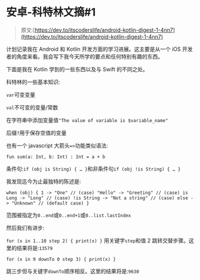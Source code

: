 # 安卓-科特林文摘#1

> 原文:[https://dev.to/itscoderslife/android-kotlin-digest-1-4nn7](https://dev.to/itscoderslife/android-kotlin-digest-1-4nn7)

计划记录我在 Android 和 Kotlin 开发方面的学习进展。这主要是从一个 iOS 开发者的角度来看。我会写下我今天所学的要点和任何特别有趣的东西。

下面是我在 Kotlin 学到的一些东西以及与 Swift 的不同之处。

科特林的一些基本知识:

`var`可变变量

`val`不可变的变量/常数

在字符串中添加变量值`"The value of variable is $variable_name"`

后缀`?`用于保存空值的变量

也有一个 javascript 大箭头`=>`功能类似语法:

`fun sum(a: Int, b: Int) : Int = a + b`

条件句:`if (obj is String) { … }`和非条件句`if (obj !is String) { … }`

我发现迄今为止最独特的陈述是:

 `when (obj) {
1 -> "One" // (case)
"Hello" -> "Greeting" // (case)
is Long -> "Long" // (case)
!is String -> "Not a string" // (case)
else -> "Unknown" // (default case)
}` 

范围被指定为`0..end`或`0..end+1`或`0..list.lastIndex`

然后我们有进步:

`for (x in 1..10 step 2) {
print(x)
}` 用关键字`step`和值 2 跳转交替步骤。这里的结果将是:`13579`

`for (x in 9 downTo 0 step 3) {
print(x)
}`

跳三步但与关键字`downTo`顺序相反。这里的结果将是:`9630`